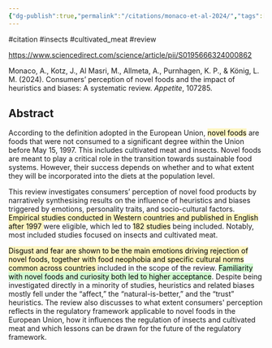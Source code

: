 ```yaml
---
{"dg-publish":true,"permalink":"/citations/monaco-et-al-2024/","tags":["#citation","#insects","#cultivated_meat","#review"],"created":"2025-10-23T17:42:46.191+01:00","updated":"2025-10-23T18:06:08.925+01:00"}
---
```


#citation #insects #cultivated_meat #review

https://www.sciencedirect.com/science/article/pii/S0195666324000862

Monaco, A., Kotz, J., Al Masri, M., Allmeta, A., Purnhagen, K. P., & König, L. M. (2024). Consumers’ perception of novel foods and the impact of heuristics and biases: A systematic review. _Appetite_, 107285.

## Abstract

According to the definition adopted in the European Union, <mark style="background: #FFF3A3A6;">novel foods</mark> are foods that were not consumed to a significant degree within the Union before May 15, 1997. This includes cultivated meat and insects. Novel foods are meant to play a critical role in the transition towards sustainable food systems. However, their success depends on whether and to what extent they will be incorporated into the diets at the population level. 

This review investigates consumers’ perception of novel food products by narratively synthesising results on the influence of heuristics and biases triggered by emotions, personality traits, and socio-cultural factors. <mark style="background: #FFF3A3A6;">Empirical studies conducted in Western countries and published in English after 1997 </mark>were eligible, which led to <mark style="background: #FFF3A3A6;">182 studies</mark> being included. Notably, most included studies focused on insects and cultivated meat. 

<mark style="background: #FFF3A3A6;">Disgust and fear are shown to be the main emotions driving rejection of novel foods, together with food neophobia and specific cultural norms common across countries </mark>included in the scope of the review. <mark style="background: #BBFABBA6;">Familiarity with novel foods and curiosity both led to higher acceptance</mark>. Despite being investigated directly in a minority of studies, heuristics and related biases mostly fell under the “affect,” the “natural-is-better,” and the “trust” heuristics. The review also discusses to what extent consumers' perception reflects in the regulatory framework applicable to novel foods in the European Union, how it influences the regulation of insects and cultivated meat and which lessons can be drawn for the future of the regulatory framework.
